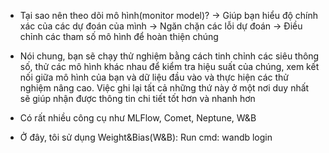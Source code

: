 * Tại sao nên theo dõi mô hình(monitor model)?
-> Giúp bạn hiểu độ chính xác của các dự đoán của mình
-> Ngăn chặn các lỗi dự đoán
-> Điều chỉnh các tham số mô hình để hoàn thiện chúng

* Nói chung, bạn sẽ chạy thử nghiệm bằng cách tinh chỉnh các siêu thông số, thử các mô hình khác nhau để kiểm tra hiệu suất của chúng, xem kết nối giữa mô hình của bạn và dữ liệu đầu vào và thực hiện các thử nghiệm nâng cao. Việc ghi lại tất cả những thứ này ở một nơi duy nhất sẽ giúp nhận được thông tin chi tiết tốt hơn và nhanh hơn

* Có rất nhiều công cụ như MLFlow, Comet, Neptune, W&B
* Ở đây, tôi sử dụng Weight&Bias(W&B):
    Run cmd: wandb login <add key wandb in web to here>


    
